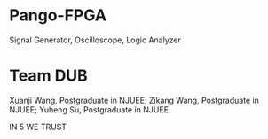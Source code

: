 # Pango-FPGA
Signal Generator, Oscilloscope, Logic Analyzer

# Team DUB
Xuanji Wang, Postgraduate in NJUEE;
Zikang Wang, Postgraduate in NJUEE;
Yuheng Su, Postgraduate in NJUEE.

IN 5 WE TRUST
